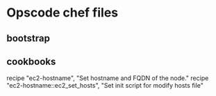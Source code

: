 # Opscode chef files

## bootstrap

## cookbooks

   recipe           "ec2-hostname", "Set hostname and FQDN of the node."
   recipe           "ec2-hostname::ec2_set_hosts", "Set init script for modify hosts file"


